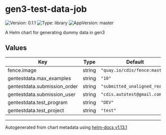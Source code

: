 # gen3-test-data-job

![Version: 0.1.1](https://img.shields.io/badge/Version-0.1.1-informational?style=flat-square) ![Type: library](https://img.shields.io/badge/Type-library-informational?style=flat-square) ![AppVersion: master](https://img.shields.io/badge/AppVersion-master-informational?style=flat-square)

A Helm chart for generating dummy data in gen3

## Values

| Key | Type | Default | Description |
|-----|------|---------|-------------|
| fence.image | string | `"quay.io/cdis/fence:master"` |  |
| gentestdata.max_examples | string | `"10"` |  |
| gentestdata.submission_order | string | `"submitted_unaligned_reads"` |  |
| gentestdata.submission_user | string | `"cdis.autotest@gmail.com"` |  |
| gentestdata.test_program | string | `"DEV"` |  |
| gentestdata.test_project | string | `"test"` |  |

----------------------------------------------
Autogenerated from chart metadata using [helm-docs v1.13.1](https://github.com/norwoodj/helm-docs/releases/v1.13.1)
